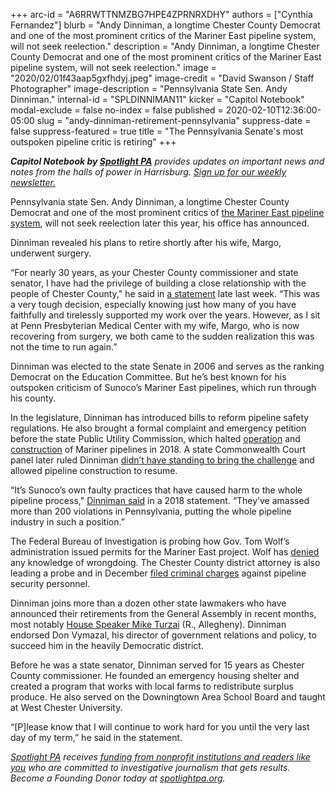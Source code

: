 +++
arc-id = "A6RRWTTNMZBG7HPE4ZPRNRXDHY"
authors = ["Cynthia Fernandez"]
blurb = "Andy Dinniman, a longtime Chester County Democrat and one of the most prominent critics of the Mariner East pipeline system, will not seek reelection."
description = "Andy Dinniman, a longtime Chester County Democrat and one of the most prominent critics of the Mariner East pipeline system, will not seek reelection."
image = "2020/02/01f43aap5gxfhdyj.jpeg"
image-credit = "David Swanson / Staff Photographer"
image-description = "Pennsylvania State Sen. Andy Dinniman."
internal-id = "SPLDINNIMAN11"
kicker = "Capitol Notebook"
modal-exclude = false
no-index = false
published = 2020-02-10T12:36:00-05:00
slug = "andy-dinniman-retirement-pennsylvania"
suppress-date = false
suppress-featured = true
title = "The Pennsylvania Senate's most outspoken pipeline critic is retiring"
+++

<i><b>Capitol Notebook by </b></i><a href="https://www.spotlightpa.org/"><i><b>Spotlight PA</b></i></a><i> provides updates on important news and notes from the halls of power in Harrisburg. </i><a href="https://www.spotlightpa.org/newsletters"><i>Sign up for our weekly newsletter.</i></a>

Pennsylvania state Sen. Andy Dinniman, a longtime Chester County Democrat and one of the most prominent critics of <a href="https://www.inquirer.com/business/energy/mariner-east-pipeline-fbi-investigation-pennsylvania-governor-tom-wolf-20191113.html" target=_blank>the Mariner East pipeline system</a>, will not seek reelection later this year, his office has announced.

Dinniman revealed his plans to retire shortly after his wife, Margo, underwent surgery.

“For nearly 30 years, as your Chester County commissioner and state senator, I have had the privilege of building a close relationship with the people of Chester County," he said in <a href="https://web.archive.org/web/20201202035456/https://www.senatordinniman.com/senator-dinniman-announces-retirement">a statement</a> late last week. “This was a very tough decision, especially knowing just how many of you have faithfully and tirelessly supported my work over the years. However, as I sit at Penn Presbyterian Medical Center with my wife, Margo, who is now recovering from surgery, we both came to the sudden realization this was not the time to run again.”

Dinniman was elected to the state Senate in 2006 and serves as the ranking Democrat on the Education Committee. But he’s best known for his outspoken criticism of Sunoco’s Mariner East pipelines, which run through his county.

In the legislature, Dinniman has introduced bills to reform pipeline safety regulations. He also brought a formal complaint and emergency petition before the state Public Utility Commission, which halted <a href="https://www.inquirer.com/philly/business/energy/puc-halts-sunoco-mariner-east-me2-pipeline-dinniman-20180524.html" target="_blank">operation</a> and <a href="https://www.inquirer.com/philly/business/energy/puc-allows-mariner-east-me1-pipeline-to-restart-west-whiteland-20180614.html" target="_blank">construction</a> of Mariner pipelines in 2018. A state Commonwealth Court panel later ruled Dinniman <a href="https://www.inquirer.com/business/energy/mariner-east-pipeline-dinniman-case-pennsylvania-court-ruling-20190909.html" target="_blank">didn’t have standing to bring the challenge</a> and allowed pipeline construction to resume.

“It’s Sunoco’s own faulty practices that have caused harm to the whole pipeline process," <a href="https://web.archive.org/web/20201201191931/https://www.senatordinniman.com/puc-maintains-shutdown-of-mariner-east-2-2x-in-west-whiteland">Dinniman said</a> in a 2018 statement. “They’ve amassed more than 200 violations in Pennsylvania, putting the whole pipeline industry in such a position.”

<script src="https://www.spotlightpa.org/embed.js" async></script><div data-spl-embed-version="1" data-spl-src="https://www.spotlightpa.org/embeds/newsletter/"></div>

The Federal Bureau of Investigation is probing how Gov. Tom Wolf’s administration issued permits for the Mariner East project. Wolf has <a href="https://web.archive.org/web/20220419071244/https://stateimpact.npr.org/pennsylvania/2019/11/14/wolf-says-hes-unaware-of-any-wrongdoing-in-pipeline-permitting-process/">denied</a> any knowledge of wrongdoing. The Chester County district attorney is also leading a probe and in December <a href="https://www.inquirer.com/news/mariner-east-pipeline-workers-state-constables-chester-county-tom-hogan-20191203.html" target="_blank">filed criminal charges</a> against pipeline security personnel.

Dinniman joins more than a dozen other state lawmakers who have announced their retirements from the General Assembly in recent months, most notably <a href="https://www.inquirer.com/news/pennsylvania/spl/mike-turzai-pennsylvania-house-speaker-retiring-20200123.html" target="_blank">House Speaker Mike Turzai</a> (R., Allegheny). <a data-gone="https://andydinniman.com/insights/2020/02/07/a-difficult-decision-a-clear-choice-the-right-path-forward/">Dinniman endorsed Don Vymazal</a>, his director of government relations and policy, to succeed him in the heavily Democratic district.

Before he was a state senator, Dinniman served for 15 years as Chester County commissioner. He founded an emergency housing shelter and created a program that works with local farms to redistribute surplus produce. He also served on the Downingtown Area School Board and taught at West Chester University.

“\[P]lease know that I will continue to work hard for you until the very last day of my term,” he said in the statement.

<a href="https://www.spotlightpa.org/"><i>Spotlight PA</i></a><i> receives </i><a href="https://www.spotlightpa.org/support"><i>funding from nonprofit institutions and readers like you</i></a><i> who are committed to investigative journalism that gets results. Become a Founding Donor today at </i><a href="https://www.spotlightpa.org/"><i>spotlightpa.org</i></a><i>.</i>
